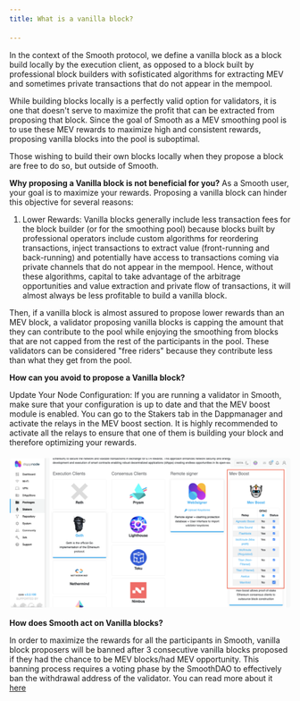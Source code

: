 ```yaml
---
title: What is a vanilla block?

---
```





In the context of the Smooth protocol, we define a vanilla block as a block build locally by the execution client, as opposed to a block built by professional block builders with sofisticated algorithms for extracting MEV and sometimes private transactions that do not appear in the mempool. 

While building blocks locally is a perfectly valid option for validators, it is one that doesn't serve to maximize the profit that can be extracted from proposing that block. Since the goal of Smooth as a MEV smoothing pool is to use these MEV rewards to maximize high and consistent rewards, proposing vanilla blocks into the pool is suboptimal.

Those wishing to build their own blocks locally when they propose a block are free to do so, but outside of Smooth.

**Why proposing a Vanilla block is not beneficial for you?**
As a Smooth user, your goal is to maximize your rewards. Proposing a vanilla block can hinder this objective for several reasons:

1. Lower Rewards: Vanilla blocks generally include less transaction fees for the block builder (or for the smoothing pool) because blocks built by professional operators include custom algorithms for reordering transactions, inject transactions to extract value (front-running and back-running) and potentially have access to transactions coming via private channels that do not appear in the mempool. Hence, without these algorithms, capital to take advantage of the arbitrage opportunities and value extraction and private flow of transactions, it will almost always be less profitable to build a vanilla block.

Then, if a vanilla block is almost assured to propose lower rewards than an MEV block, a validator proposing vanilla blocks is capping the amount that they can contribute to the pool while enjoying the smoothing from blocks that are not capped from the rest of the participants in the pool. These validators can be considered "free riders" because they contribute less than what they get from the pool. 


**How can you avoid to propose a Vanilla block?**

Update Your Node Configuration: If you are running a validator in Smooth, make sure that your configuration is up to date and that the MEV boost module is enabled. You can go to the Stakers tab in the Dappmanager and activate the relays in the MEV boost section. It is highly recommended to activate all the relays to ensure that one of them is building your block and therefore optimizing your rewards.

![MEVboost](/img/MEV_boost.png)


**How does Smooth act on Vanilla blocks?**

In order to maximize the rewards for all the participants in Smooth, vanilla block proposers will be banned after 3 consecutive vanilla blocks proposed if they had the chance to be MEV blocks/had MEV opportunity. 
This banning process requires a voting phase by the SmoothDAO to effectively ban the withdrawal address of the validator. You can read more about it [here](https://discourse.dappnode.io/t/proposal-sip1-smooth-terms-of-use-policy/2388) 

